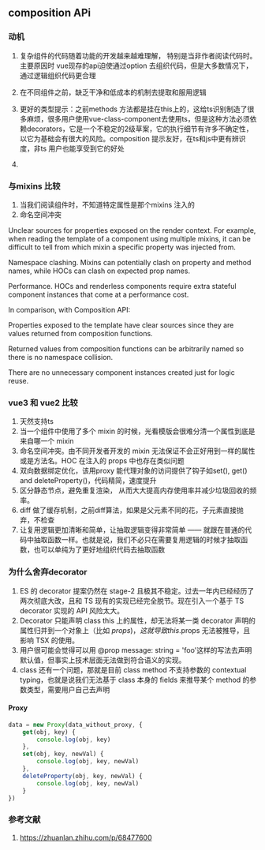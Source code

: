## composition APi

### 动机

1. 复杂组件的代码随着功能的开发越来越难理解， 特别是当非作者阅读代码时。主要原因时 vue现存的api迫使通过option 去组织代码，但是大多数情况下， 通过逻辑组织代码更合理
2. 在不同组件之前，缺乏干净和低成本的机制去提取和服用逻辑

3. 更好的类型提示：之前methods 方法都是挂在this上的，这给ts识别制造了很多麻烦，很多用户使用vue-class-component去使用ts，但是这种方法必须依赖decorators，它是一个不稳定的2级草案，它的执行细节有许多不确定性，以它为基础会有很大的风险。composition 提示友好，在ts和js中更有辨识度，非ts 用户也能享受到它的好处

4.

### 与mixins 比较

1. 当我们阅读组件时，不知道特定属性是那个mixins 注入的
2. 命名空间冲突

Unclear sources for properties exposed on the render context. For example, when reading the template of a component using multiple mixins, it can be difficult to tell from which mixin a specific property was injected from.

Namespace clashing. Mixins can potentially clash on property and method names, while HOCs can clash on expected prop names.

Performance. HOCs and renderless components require extra stateful component instances that come at a performance cost.

In comparison, with Composition API:

Properties exposed to the template have clear sources since they are values returned from composition functions.

Returned values from composition functions can be arbitrarily named so there is no namespace collision.

There are no unnecessary component instances created just for logic reuse.

### vue3 和 vue2 比较

1. 天然支持ts
2. 当一个组件中使用了多个 mixin 的时候，光看模版会很难分清一个属性到底是来自哪一个 mixin
3. 命名空间冲突。由不同开发者开发的 mixin 无法保证不会正好用到一样的属性或是方法名。HOC 在注入的 props 中也存在类似问题
4. 双向数据绑定优化，该用proxy 能代理对象的访问提供了钩子如set(), get() and deleteProperty()，代码精简，速度提升
5. 区分静态节点，避免重复渲染， 从而大大提高内存使用率并减少垃圾回收的频率。
6. diff 做了缓存机制，之前diff算法，如果是父元素不同的花，子元素直接抛弃，不检查
7. 让复用逻辑更加清晰和简单，让抽取逻辑变得非常简单 —— 就跟在普通的代码中抽取函数一样。也就是说，我们不必只在需要复用逻辑的时候才抽取函数，也可以单纯为了更好地组织代码去抽取函数

### 为什么舍弃decorator

1. ES 的 decorator 提案仍然在 stage-2 且极其不稳定。过去一年内已经经历了两次彻底大改，且和 TS 现有的实现已经完全脱节。现在引入一个基于 TS decorator 实现的 API 风险太大。
2. Decorator 只能声明 class this 上的属性，却无法将某一类 decorator 声明的属性归并到一个对象上（比如 $props)，这就导致 this.$props 无法被推导，且影响 TSX 的使用。
3. 用户很可能会觉得可以用 @prop message: string = 'foo'这样的写法去声明默认值，但事实上技术层面无法做到符合语义的实现。
4. class 还有一个问题，那就是目前 class method 不支持参数的 contextual typing，也就是说我们无法基于 class 本身的 fields 来推导某个 method 的参数类型，需要用户自己去声明

#### Proxy

```js
data = new Proxy(data_without_proxy, {
    get(obj, key) {
        console.log(obj, key)
    },
    set(obj, key, newVal) {
        console.log(obj, key, newVal)
    },
    deleteProperty(obj, key, newVal) {
        console.log(obj, key, newVal)
    }
})
```

### 参考文献

1. <https://zhuanlan.zhihu.com/p/68477600>

